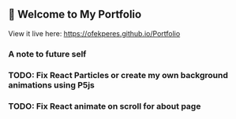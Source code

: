 ## 🚀 Welcome to My Portfolio

View it live here: https://ofekperes.github.io/Portfolio

### A note to future self

### TODO: Fix React Particles or create my own background animations using P5js

### TODO: Fix React animate on scroll for about page
